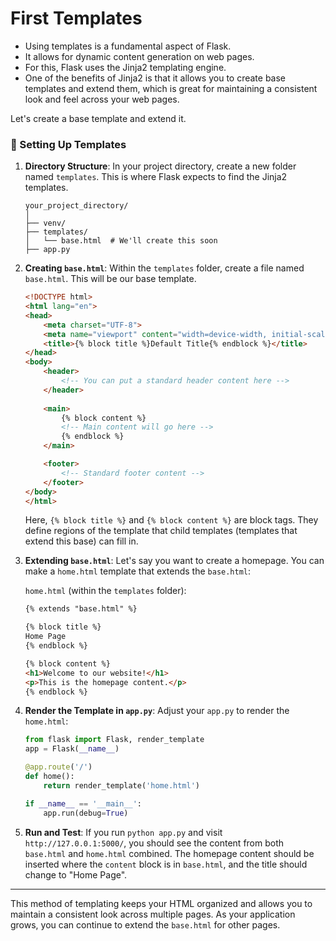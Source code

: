 # First Templates
* Using templates is a fundamental aspect of Flask. 
* It allows for dynamic content generation on web pages. 
* For this, Flask uses the Jinja2 templating engine. 
* One of the benefits of Jinja2 is that it allows you to create base templates and extend them, which is great for maintaining a consistent look and feel across your web pages.

Let's create a base template and extend it.

### 📁 Setting Up Templates

1. **Directory Structure**:
    In your project directory, create a new folder named `templates`. This is where Flask expects to find the Jinja2 templates.
    ```
    your_project_directory/
    │
    ├── venv/
    ├── templates/
    │   └── base.html  # We'll create this soon
    ├── app.py
    ```

2. **Creating `base.html`**:
    Within the `templates` folder, create a file named `base.html`. This will be our base template.

    ```html
    <!DOCTYPE html>
    <html lang="en">
    <head>
        <meta charset="UTF-8">
        <meta name="viewport" content="width=device-width, initial-scale=1.0">
        <title>{% block title %}Default Title{% endblock %}</title>
    </head>
    <body>
        <header>
            <!-- You can put a standard header content here -->
        </header>
        
        <main>
            {% block content %}
            <!-- Main content will go here -->
            {% endblock %}
        </main>

        <footer>
            <!-- Standard footer content -->
        </footer>
    </body>
    </html>
    ```

    Here, `{% block title %}` and `{% block content %}` are block tags. They define regions of the template that child templates (templates that extend this base) can fill in.

3. **Extending `base.html`**:
    Let's say you want to create a homepage. You can make a `home.html` template that extends the `base.html`:

    `home.html` (within the `templates` folder):

    ```html
    {% extends "base.html" %}

    {% block title %}
    Home Page
    {% endblock %}

    {% block content %}
    <h1>Welcome to our website!</h1>
    <p>This is the homepage content.</p>
    {% endblock %}
    ```

4. **Render the Template in `app.py`**:
    Adjust your `app.py` to render the `home.html`:

    ```python
    from flask import Flask, render_template
    app = Flask(__name__)

    @app.route('/')
    def home():
        return render_template('home.html')

    if __name__ == '__main__':
        app.run(debug=True)
    ```

5. **Run and Test**:
    If you run `python app.py` and visit `http://127.0.0.1:5000/`, you should see the content from both `base.html` and `home.html` combined. The homepage content should be inserted where the `content` block is in `base.html`, and the title should change to "Home Page".

---

This method of templating keeps your HTML organized and allows you to maintain a consistent look across multiple pages. As your application grows, you can continue to extend the `base.html` for other pages.